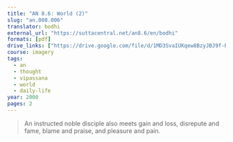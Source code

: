 ```yaml
---
title: "AN 8.6: World (2)"
slug: "an.008.006"
translator: bodhi
external_url: "https://suttacentral.net/an8.6/en/bodhi"
formats: [pdf]
drive_links: ["https://drive.google.com/file/d/1MD3SvaIUKqew8BzyJBJ9f-R9pD8bsIkr"]
course: imagery
tags:
  - an
  - thought
  - vipassana
  - world
  - daily-life
year: 2000
pages: 2
---
```


> An instructed noble disciple also meets gain and loss, disrepute and fame, blame and praise, and pleasure and pain.
